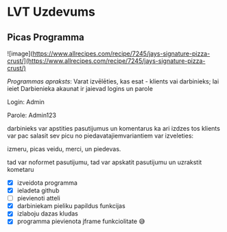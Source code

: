 # LVT Uzdevums
## Picas Programma
![image](https://www.allrecipes.com/recipe/7245/jays-signature-pizza-crust/](https://www.allrecipes.com/recipe/7245/jays-signature-pizza-crust/)

_Programmas apraksts_: Varat izvēlēties, kas esat - klients vai darbinieks;
lai ieiet Darbienieka akaunat ir jaievad logins un parole 

Login: Admin

Parole: Admin123

darbinieks var apstities pasutijumus un komentarus ka ari izdzes tos 
klients var pac salasit sev picu no piedavatajiemvariantiem var izveleties:

izmeru, picas veidu, merci, un piedevas.

tad var noformet pasutijumu, tad var apskatit pasutijumu un uzrakstit kometaru 


- [x] izveidota programma
- [x] ieladeta github
- [ ] pievienoti atteli
- [x] darbiniekam pieliku papildus funkcijas
- [x] izlaboju dazas kludas
- [x] programma pievienota jframe funkciolitate :sweat_smile:
